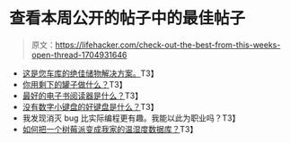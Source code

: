 # 查看本周公开的帖子中的最佳帖子

> 原文：<https://lifehacker.com/check-out-the-best-from-this-weeks-open-thread-1704931646>

*   [这是您车库的绝佳储物解决方案。](http://hackerspace.lifehacker.com/i-was-browsing-through-the-family-handyman-website-when-1704714614)T3】
*   [你用剩下的罐子做什么？](http://hackerspace.lifehacker.com/what-do-you-use-your-leftover-glass-jars-for-i-ve-got-1704756401)T3】
*   [最好的电子书阅读器是什么？](http://hackerspace.lifehacker.com/i-am-looking-at-getting-an-eink-reader-i-have-looked-a-1704786432)T3】
*   [没有数字小键盘的好键盘是什么？](http://hackerspace.lifehacker.com/another-question-can-any-recommend-a-good-keyboard-tha-1704822722)T3】
*   我发现消灭 bug 比实际编程更有趣。我能以此为职业吗？T3】
*   [如何把一个树莓派变成我家的温湿度数据库？](http://hackerspace.lifehacker.com/i-m-looking-to-log-temperature-humidity-readings-in-my-1704766086)T3】

